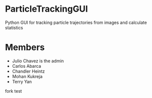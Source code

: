 # ParticleTrackingGUI
Python GUI for tracking particle trajectories from images and calculate statistics

# Members
- Julio Chavez is the admin
- Carlos Abarca
- Chandler Heintz
- Mohan Kukreja
- Terry Yan

fork test